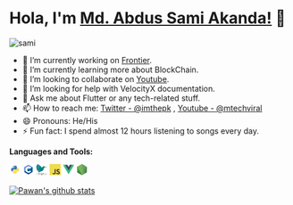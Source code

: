 # Hola, I'm [Md. Abdus Sami Akanda!](https://abdussamiakanda.com) 👋

<p align="left"> <img src="https://komarev.com/ghpvc/?username=abdussamiakanda&label=Views&color=blue&style=plastic" alt="sami" /></p>

- 🔭 I’m currently working on [Frontier](https://frontier.xyz/).
- 🌱 I’m currently learning more about BlockChain.
- 👯 I’m looking to collaborate on [Youtube](https://youtube.com/mtechviral).
- 🤔 I’m looking for help with VelocityX documentation.
- 💬 Ask me about Flutter or any tech-related stuff.
- 📫 How to reach me: [Twitter - @imthepk](https://twitter.com/imthepk) , [Youtube - @mtechviral](https://youtube.com/mtechviral)
- 😄 Pronouns: He/His
- ⚡ Fun fact: I spend almost 12 hours listening to songs every day.

**Languages and Tools:**  

<code><img height="20" src="https://raw.githubusercontent.com/github/explore/80688e429a7d4ef2fca1e82350fe8e3517d3494d/topics/python/python.png"></code>
<code><img height="20" src="https://raw.githubusercontent.com/github/explore/80688e429a7d4ef2fca1e82350fe8e3517d3494d/topics/c/c.png"></code>
<code><img height="20" src="https://raw.githubusercontent.com/github/explore/80688e429a7d4ef2fca1e82350fe8e3517d3494d/topics/latex/latex.png"></code>
<code><img height="20" src="https://raw.githubusercontent.com/github/explore/80688e429a7d4ef2fca1e82350fe8e3517d3494d/topics/javascript/javascript.png"></code>
<code><img height="20" src="https://raw.githubusercontent.com/github/explore/80688e429a7d4ef2fca1e82350fe8e3517d3494d/topics/vue/vue.png"></code>
<code><img height="20" src="https://raw.githubusercontent.com/github/explore/80688e429a7d4ef2fca1e82350fe8e3517d3494d/topics/nodejs/nodejs.png"></code>    

<a href="https://github.com/iampawan">
 <img align="center" src="https://github-readme-stats.vercel.app/api?username=abdussamiakanda&show_icons=true&theme=dark&line_height=27" alt="Pawan's github stats"/>
</a>
